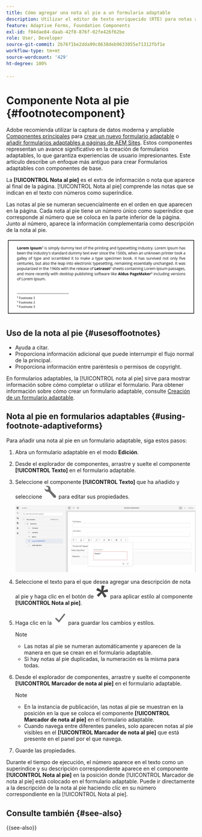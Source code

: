 ```yaml
---
title: Cómo agregar una nota al pie a un formulario adaptable
description: Utilizar el editor de texto enriquecido (RTE) para notas al pie de página en un formulario adaptable.
feature: Adaptive Forms, Foundation Components
exl-id: f04dae84-daab-42f8-876f-02fe426f62be
role: User, Developer
source-git-commit: 2b76f1be2dda99c8638deb9633055e71312fbf1e
workflow-type: tm+mt
source-wordcount: '429'
ht-degree: 100%

---
```


# Componente Nota al pie {#footnotecomponent}

<span class="preview"> Adobe recomienda utilizar la captura de datos moderna y ampliable [Componentes principales](https://experienceleague.adobe.com/docs/experience-manager-core-components/using/adaptive-forms/introduction.html?lang=es) para [crear un nuevo formulario adaptable](/help/forms/creating-adaptive-form-core-components.md) o [añadir formularios adaptables a páginas de AEM Sites](/help/forms/create-or-add-an-adaptive-form-to-aem-sites-page.md). Estos componentes representan un avance significativo en la creación de formularios adaptables, lo que garantiza experiencias de usuario impresionantes. Este artículo describe un enfoque más antiguo para crear Formularios adaptables con componentes de base. </span>

La **[!UICONTROL Nota al pie]** es el extra de información o nota que aparece al final de la página. [!UICONTROL Nota al pie] comprende las notas que se indican en el texto con números como superíndice.

Las notas al pie se numeran secuencialmente en el orden en que aparecen en la página. Cada nota al pie tiene un número único como superíndice que corresponde al número que se coloca en la parte inferior de la página. Junto al número, aparece la información complementaria como descripción de la nota al pie.

![Descripción de la nota al pie](/help/forms/assets/footnote_description.png)


## Uso de la nota al pie {#usesoffootnotes}

* Ayuda a citar.
* Proporciona información adicional que puede interrumpir el flujo normal de la principal.
* Proporciona información entre paréntesis o permisos de copyright.

En formularios adaptables, la [!UICONTROL nota al pie] sirve para mostrar información sobre cómo completar o utilizar el formulario. Para obtener información sobre cómo crear un formulario adaptable, consulte [Creación de un formulario adaptable](https://experienceleague.adobe.com/docs/experience-manager-cloud-service/content/forms/create-an-adaptive-form/create-an-adaptive-form-on-forms-cs/creating-adaptive-form.html?lang=es).

## Nota al pie en formularios adaptables {#using-footnote-adaptiveforms}

Para añadir una nota al pie en un formulario adaptable, siga estos pasos:
1. Abra un formulario adaptable en el modo **Edición**.
1. Desde el explorador de componentes, arrastre y suelte el componente **[!UICONTROL Texto]** en el formulario adaptable.
1. Seleccione el componente **[!UICONTROL Texto]** que ha añadido y seleccione ![cmppr](assets/configure-icon.svg) para editar sus propiedades.

   ![Nota al pie en formularios adaptables](/help/forms/assets/footnote_rte.png)

1. Seleccione el texto para el que desea agregar una descripción de nota al pie y haga clic en el botón de  ![estrella](/help/forms/assets/asterisk.svg) para aplicar estilo al componente **[!UICONTROL Nota al pie]**.

1. Haga clic en la ![verificación](/help/forms/assets/save_icon.svg) para guardar los cambios y estilos.

   >[!NOTE]
   >
   >* Las notas al pie se numeran automáticamente y aparecen de la manera en que se crean en el formulario adaptable.
   >* Si hay notas al pie duplicadas, la numeración es la misma para todas.

1. Desde el explorador de componentes, arrastre y suelte el componente **[!UICONTROL Marcador de nota al pie]** en el formulario adaptable.
   >[!NOTE]
   >
   >* En la instancia de publicación, las notas al pie se muestran en la posición en la que se coloca el componente **[!UICONTROL Marcador de nota al pie]** en el formulario adaptable.
   >* Cuando navega entre diferentes paneles, solo aparecen notas al pie visibles en el **[!UICONTROL Marcador de nota al pie]** que está presente en el panel por el que navega.

1. Guarde las propiedades.

Durante el tiempo de ejecución, el número aparece en el texto como un superíndice y su descripción correspondiente aparece en el componente **[!UICONTROL Nota al pie]** en la posición donde [!UICONTROL Marcador de nota al pie] está colocado en el formulario adaptable. Puede ir directamente a la descripción de la nota al pie haciendo clic en su número correspondiente en la [!UICONTROL Nota al pie].


## Consulte también {#see-also}

{{see-also}}